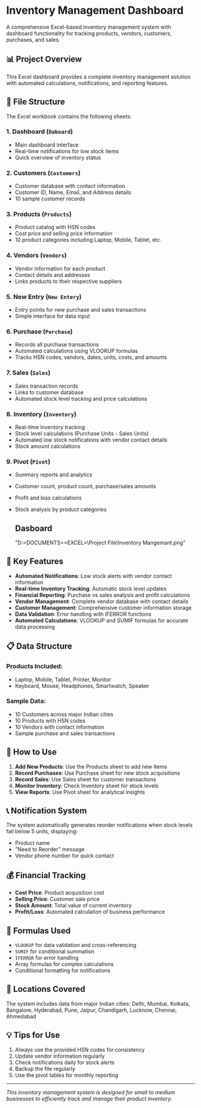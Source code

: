 # Inventory Management Dashboard

A comprehensive Excel-based inventory management system with dashboard functionality for tracking products, vendors, customers, purchases, and sales.

## 📊 Project Overview

This Excel dashboard provides a complete inventory management solution with automated calculations, notifications, and reporting features.

## 📁 File Structure

The Excel workbook contains the following sheets:

### 1. **Dashboard** (`Daboard`)
- Main dashboard interface
- Real-time notifications for low stock items
- Quick overview of inventory status

### 2. **Customers** (`Costomers`)
- Customer database with contact information
- Customer ID, Name, Email, and Address details
- 10 sample customer records

### 3. **Products** (`Products`)
- Product catalog with HSN codes
- Cost price and selling price information
- 10 product categories including Laptop, Mobile, Tablet, etc.

### 4. **Vendors** (`Vendors`)
- Vendor information for each product
- Contact details and addresses
- Links products to their respective suppliers

### 5. **New Entry** (`New Entery`)
- Entry points for new purchase and sales transactions
- Simple interface for data input

### 6. **Purchase** (`Purchase`)
- Records all purchase transactions
- Automated calculations using VLOOKUP formulas
- Tracks HSN codes, vendors, dates, units, costs, and amounts

### 7. **Sales** (`Sales`)
- Sales transaction records
- Links to customer database
- Automated stock level tracking and price calculations

### 8. **Inventory** (`Inventory`)
- Real-time inventory tracking
- Stock level calculations (Purchase Units - Sales Units)
- Automated low stock notifications with vendor contact details
- Stock amount calculations

### 9. **Pivot** (`Pivot`)
- Summary reports and analytics
- Customer count, product count, purchase/sales amounts
- Profit and loss calculations
- Stock analysis by product categories

  ## Dasboard
    "D:\=DOCUMENTS=\=EXCEL=\Project File\Inventory Mangemant.png"

## 🔧 Key Features

- **Automated Notifications**: Low stock alerts with vendor contact information
- **Real-time Inventory Tracking**: Automatic stock level updates
- **Financial Reporting**: Purchase vs sales analysis and profit calculations
- **Vendor Management**: Complete vendor database with contact details
- **Customer Management**: Comprehensive customer information storage
- **Data Validation**: Error handling with IFERROR functions
- **Automated Calculations**: VLOOKUP and SUMIF formulas for accurate data processing

## 📋 Data Structure

### Products Included:
- Laptop, Mobile, Tablet, Printer, Monitor
- Keyboard, Mouse, Headphones, Smartwatch, Speaker

### Sample Data:
- 10 Customers across major Indian cities
- 10 Products with HSN codes
- 10 Vendors with contact information
- Sample purchase and sales transactions

## 🚀 How to Use

1. **Add New Products**: Use the Products sheet to add new items
2. **Record Purchases**: Use Purchase sheet for new stock acquisitions
3. **Record Sales**: Use Sales sheet for customer transactions
4. **Monitor Inventory**: Check Inventory sheet for stock levels
5. **View Reports**: Use Pivot sheet for analytical insights

## 📞 Notification System

The system automatically generates reorder notifications when stock levels fall below 5 units, displaying:
- Product name
- "Need to Reorder" message
- Vendor phone number for quick contact

## 💰 Financial Tracking

- **Cost Price**: Product acquisition cost
- **Selling Price**: Customer sale price
- **Stock Amount**: Total value of current inventory
- **Profit/Loss**: Automated calculation of business performance

## 🔄 Formulas Used

- `VLOOKUP` for data validation and cross-referencing
- `SUMIF` for conditional summation
- `IFERROR` for error handling
- Array formulas for complex calculations
- Conditional formatting for notifications

## 📍 Locations Covered

The system includes data from major Indian cities:
Delhi, Mumbai, Kolkata, Bangalore, Hyderabad, Pune, Jaipur, Chandigarh, Lucknow, Chennai, Ahmedabad

## 💡 Tips for Use

1. Always use the provided HSN codes for consistency
2. Update vendor information regularly
3. Check notifications daily for stock alerts
4. Backup the file regularly
5. Use the pivot tables for monthly reporting

---

*This inventory management system is designed for small to medium businesses to efficiently track and manage their product inventory.*
